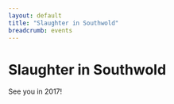 ```yaml
---
layout: default
title: "Slaughter in Southwold"
breadcrumb: events
---
```

<h1 class="page-title tc">Slaughter in Southwold</h1>

<p class="custom-prose tc">See you in 2017!</p>
